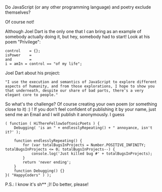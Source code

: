 Do JavaScript (or any other programming language) and poetry exclude themselves?

Of course not!

Although Joel Dart is the only one that I can bring as an example of somebody actually doing it, but hey, somebody had to start! Look at his poem "Privilege":

	control    = {};
	isPower    =
	and        =
	i = amIn = control == "of my life";

Joel Dart about his project:

	"I use the execution and semantics of JavaScript to explore different aspects of humanity, and from those explorations, I hope to show you that underneath, despite our share of bad parts, there’s a very elegant core to people."

So what's the challenge? Of course creating your own poem (or something close to it) :) ! If you don't feel confident of publishing it by your name, just send me an Email and I will publish it anonymously.
I guess

	( function ( HiThereFellowSoftonicPoets ) {
		Debugging( 'is an " + endlesslyRepeating() + " annoyance, isn't it?' );

		function endlesslyRepeating() {
			for (var totalBugsInProjects = Number.POSITIVE_INFINITY; totalBugsInProjects <= 0; totalBugsInProjects--) {
				console.log('Just killed bug #' + totalBugsInProjects);
			}
			return 'never ending';
		}
		function Debugging() {}
	}( "HappyCoders" ) );

P.S.: I know it's sh** ;)! Do better, please!